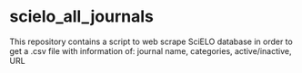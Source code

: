 # scielo_all_journals
This repository contains a script to web scrape SciELO database in order to get a .csv file with information of: journal name, categories, active/inactive, URL
